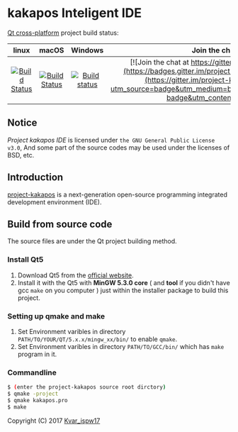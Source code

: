 # kakapos Inteligent IDE 
[Qt cross-platform](https://www.qt.io/) project build status:

|linux    | macOS         | Windows  |Join the chat
|:-------:|:-------------:| :-------:|:--------:|
|[![Build Status](https://travis-ci.org/enkerewpo/project-kakapos.svg?branch=master)](https://travis-ci.org/enkerewpo/project-kakapos) | [![Build Status](https://travis-ci.org/enkerewpo/project-kakapos.svg?branch=master)](https://travis-ci.org/enkerewpo/project-kakapos) | [![Build status](https://ci.appveyor.com/api/projects/status/i6vs11mn63dyager?svg=true)](https://ci.appveyor.com/project/enkerewpo/project-kakapos) | [![Join the chat at https://gitter.im/kakapos/Lobby](https://badges.gitter.im/project-kakapos/Lobby.svg)](https://gitter.im/project-kakapos/Lobby?utm_source=badge&utm_medium=badge&utm_campaign=pr-badge&utm_content=badge)

## Notice
_Project kakapos IDE_ is licensed under `the GNU General Public License v3.0`, And some part of the source codes may be used under the licenses of BSD, etc.

## Introduction
[project-kakapos](https://github.com/enkerewpo/kakapos) is a next-generation open-source programming integrated development environment (IDE).

## Build from source code
The source files are under the Qt project building method.
### Install Qt5
1. Download Qt5 from the [official website](https://www.qt.io/download/).
2. Install it with the Qt5 with __MinGW 5.3.0 core__ ( and __tool__ if you didn't have gcc `make` on you computer ) just within the installer package to build this project.
### Setting up qmake and make
1. Set Environment varibles in directory `PATH/TO/YOUR/QT/5.x.x/mingw_xx/bin/` to enable `qmake`.
2.  Set Environment varibles in directory `PATH/TO/GCC/bin/` which has `make` program in it.
### Commandline
```bash
$ (enter the project-kakapos source root dirctory)
$ qmake -project
$ qmake kakapos.pro
$ make
```

Copyright (C) 2017 [Kvar_ispw17](mailto:enkerewpo@gmail.com)
